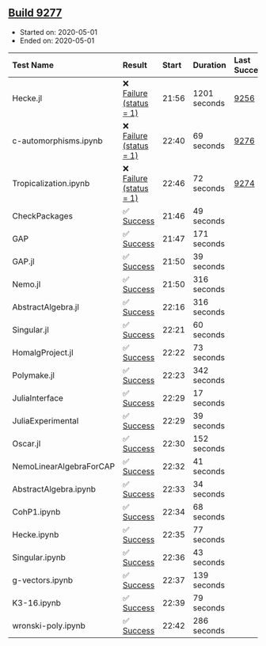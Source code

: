 ## [Build 9277](https://oscarci.mathematik.uni-kl.de/job/oscar/9277/)

* Started on: 2020-05-01
* Ended on: 2020-05-01

| Test Name    | Result | Start | Duration | Last Success | First Failure |
|:-------------|:-------|:------|:---------|:-------------|:--------------|
| Hecke.jl | ❌ [Failure (status = 1)](https://oscarci.mathematik.uni-kl.de/job/oscar/9277/artifact/logs/build-9277/Hecke.jl.log) | 21:56 | 1201 seconds | [9256](https://oscarci.mathematik.uni-kl.de/job/oscar/9256/) | [9257](https://oscarci.mathematik.uni-kl.de/job/oscar/9257/) |
| c-automorphisms.ipynb | ❌ [Failure (status = 1)](https://oscarci.mathematik.uni-kl.de/job/oscar/9277/artifact/logs/build-9277/c-automorphisms.ipynb.log) | 22:40 | 69 seconds | [9276](https://oscarci.mathematik.uni-kl.de/job/oscar/9276/) | [9277](https://oscarci.mathematik.uni-kl.de/job/oscar/9277/) |
| Tropicalization.ipynb | ❌ [Failure (status = 1)](https://oscarci.mathematik.uni-kl.de/job/oscar/9277/artifact/logs/build-9277/Tropicalization.ipynb.log) | 22:46 | 72 seconds | [9274](https://oscarci.mathematik.uni-kl.de/job/oscar/9274/) | [9275](https://oscarci.mathematik.uni-kl.de/job/oscar/9275/) |
| CheckPackages | ✅ [Success](https://oscarci.mathematik.uni-kl.de/job/oscar/9277/artifact/logs/build-9277/CheckPackages.log) | 21:46 | 49 seconds |  |  |
| GAP | ✅ [Success](https://oscarci.mathematik.uni-kl.de/job/oscar/9277/artifact/logs/build-9277/GAP.log) | 21:47 | 171 seconds |  |  |
| GAP.jl | ✅ [Success](https://oscarci.mathematik.uni-kl.de/job/oscar/9277/artifact/logs/build-9277/GAP.jl.log) | 21:50 | 39 seconds |  |  |
| Nemo.jl | ✅ [Success](https://oscarci.mathematik.uni-kl.de/job/oscar/9277/artifact/logs/build-9277/Nemo.jl.log) | 21:50 | 316 seconds |  |  |
| AbstractAlgebra.jl | ✅ [Success](https://oscarci.mathematik.uni-kl.de/job/oscar/9277/artifact/logs/build-9277/AbstractAlgebra.jl.log) | 22:16 | 316 seconds |  |  |
| Singular.jl | ✅ [Success](https://oscarci.mathematik.uni-kl.de/job/oscar/9277/artifact/logs/build-9277/Singular.jl.log) | 22:21 | 60 seconds |  |  |
| HomalgProject.jl | ✅ [Success](https://oscarci.mathematik.uni-kl.de/job/oscar/9277/artifact/logs/build-9277/HomalgProject.jl.log) | 22:22 | 73 seconds |  |  |
| Polymake.jl | ✅ [Success](https://oscarci.mathematik.uni-kl.de/job/oscar/9277/artifact/logs/build-9277/Polymake.jl.log) | 22:23 | 342 seconds |  |  |
| JuliaInterface | ✅ [Success](https://oscarci.mathematik.uni-kl.de/job/oscar/9277/artifact/logs/build-9277/JuliaInterface.log) | 22:29 | 17 seconds |  |  |
| JuliaExperimental | ✅ [Success](https://oscarci.mathematik.uni-kl.de/job/oscar/9277/artifact/logs/build-9277/JuliaExperimental.log) | 22:29 | 39 seconds |  |  |
| Oscar.jl | ✅ [Success](https://oscarci.mathematik.uni-kl.de/job/oscar/9277/artifact/logs/build-9277/Oscar.jl.log) | 22:30 | 152 seconds |  |  |
| NemoLinearAlgebraForCAP | ✅ [Success](https://oscarci.mathematik.uni-kl.de/job/oscar/9277/artifact/logs/build-9277/NemoLinearAlgebraForCAP.log) | 22:32 | 41 seconds |  |  |
| AbstractAlgebra.ipynb | ✅ [Success](https://oscarci.mathematik.uni-kl.de/job/oscar/9277/artifact/logs/build-9277/AbstractAlgebra.ipynb.log) | 22:33 | 34 seconds |  |  |
| CohP1.ipynb | ✅ [Success](https://oscarci.mathematik.uni-kl.de/job/oscar/9277/artifact/logs/build-9277/CohP1.ipynb.log) | 22:34 | 68 seconds |  |  |
| Hecke.ipynb | ✅ [Success](https://oscarci.mathematik.uni-kl.de/job/oscar/9277/artifact/logs/build-9277/Hecke.ipynb.log) | 22:35 | 77 seconds |  |  |
| Singular.ipynb | ✅ [Success](https://oscarci.mathematik.uni-kl.de/job/oscar/9277/artifact/logs/build-9277/Singular.ipynb.log) | 22:36 | 43 seconds |  |  |
| g-vectors.ipynb | ✅ [Success](https://oscarci.mathematik.uni-kl.de/job/oscar/9277/artifact/logs/build-9277/g-vectors.ipynb.log) | 22:37 | 139 seconds |  |  |
| K3-16.ipynb | ✅ [Success](https://oscarci.mathematik.uni-kl.de/job/oscar/9277/artifact/logs/build-9277/K3-16.ipynb.log) | 22:39 | 79 seconds |  |  |
| wronski-poly.ipynb | ✅ [Success](https://oscarci.mathematik.uni-kl.de/job/oscar/9277/artifact/logs/build-9277/wronski-poly.ipynb.log) | 22:42 | 286 seconds |  |  |
